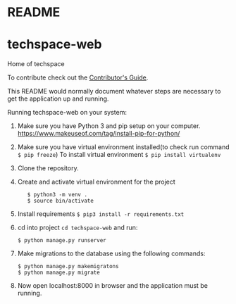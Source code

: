 # README

# techspace-web
Home of techspace

To contribute check out the [Contributor's Guide][COGG]. 

[COGG]: /contribution-guide.md

This README would normally document whatever steps are necessary to get the
application up and running.

Running techspace-web on your system:

1. Make sure you have Python 3 and pip setup on your computer. 
   https://www.makeuseof.com/tag/install-pip-for-python/
2. Make sure you have virtual environment installed(to check run command ```$ pip freeze```)
   To install virtual environment
   ``` $ pip install virtualenv ```
3. Clone the repository.
4. Create and activate virtual environment for the project
   ```
      $ python3 -m venv .
      $ source bin/activate
   ```
5. Install requirements
   ```$ pip3 install -r requirements.txt```
   
6. cd into project ```cd techspace-web``` and run:

   ```
   $ python manage.py runserver
   ```
7. Make migrations to the database using the following commands:
   ```
   $ python manage.py makemigratons
   $ python manage.py migrate
   ```

8. Now open localhost:8000 in browser and the application must be running.


